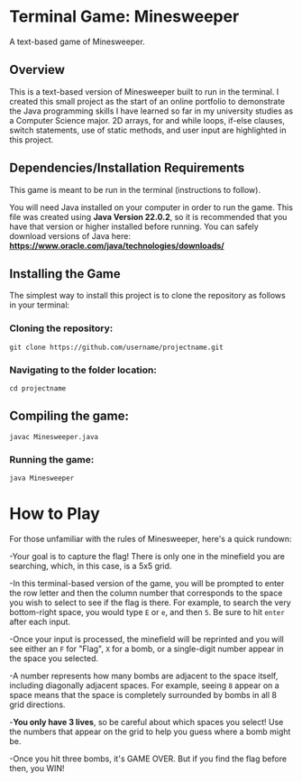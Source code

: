 # Terminal Game: Minesweeper

A text-based game of Minesweeper.

## Overview

This is a text-based version of Minesweeper built to run in the terminal. I created this small project as the start of an online portfolio to demonstrate the Java programming skills I have learned so far in my university studies as a Computer Science major. 2D arrays, for and while loops, if-else clauses, switch statements, use of static methods, and user input are highlighted in this project.

## Dependencies/Installation Requirements

This game is meant to be run in the terminal (instructions to follow).

You will need Java installed on your computer in order to run the game. 
This file was created using **Java Version 22.0.2**, so it is recommended that you have that version or higher installed before running. 
You can safely download versions of Java here: **https://www.oracle.com/java/technologies/downloads/**

## Installing the Game

The simplest way to install this project is to clone the repository as follows in your terminal:


### Cloning the repository:
```git clone https://github.com/username/projectname.git```

### Navigating to the folder location:
```cd projectname```

## Compiling the game:
```javac Minesweeper.java```

### Running the game:
```java Minesweeper```

# How to Play

For those unfamiliar with the rules of Minesweeper, here's a quick rundown:

-Your goal is to capture the flag! There is only one in the minefield you are searching, which, in this case, is a 5x5 grid.

-In this terminal-based version of the game, you will be prompted to enter the row letter and then the column number that corresponds to the space you wish to select to see if the flag is there. 
For example, to search the very bottom-right space, you would type ```E``` or ```e```, and then ```5```. Be sure to hit ```enter``` after each input.

-Once your input is processed, the minefield will be reprinted and you will see either an ```F``` for "Flag", ```X``` for a bomb, or a single-digit number appear in the space you selected. 

-A number represents how many bombs are adjacent to the space itself, including diagonally adjacent spaces. For example, seeing ```8``` appear on a space means that the space is completely surrounded by bombs in all 8 grid directions.

-**You only have 3 lives**, so be careful about which spaces you select! Use the numbers that appear on the grid to help you guess where a bomb might be.

-Once you hit three bombs, it's GAME OVER. But if you find the flag before then, you WIN!


